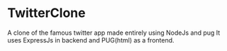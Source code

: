 # TwitterClone
A clone of the famous twitter app made entirely using NodeJs and pug
It uses ExpressJs in backend and PUG(html) as a frontend.
